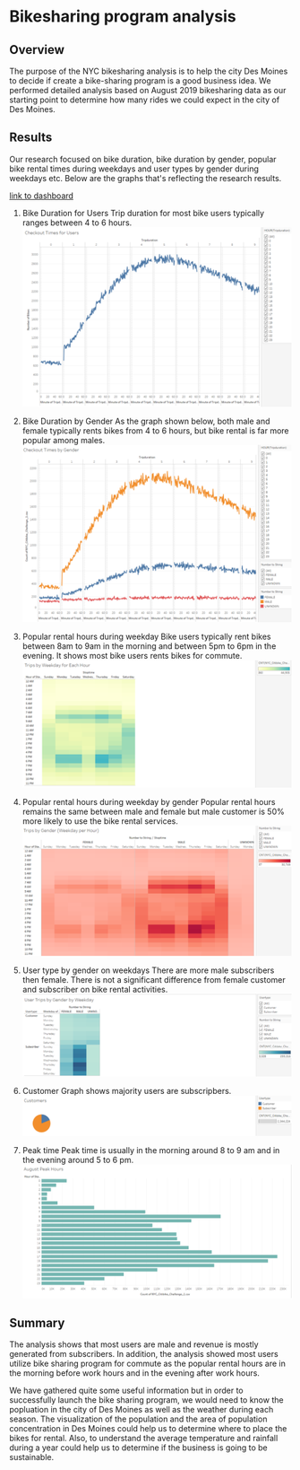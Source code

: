 # Bikesharing program analysis

## Overview 
The purpose of the NYC bikesharing analysis is to help the city Des Moines to decide if create a bike-sharing program is a good business idea. We performed detailed analysis based on August 2019 bikesharing data as our starting point to determine how many rides we could expect in the city of Des Moines.

## Results
Our research focused on bike duration, bike duration by gender, popular bike rental times during weekdays and user types by gender during weekdays etc. Below are the graphs that's reflecting the research results.

[link to dashboard](https://github.com/emmagao1/bikesharing/blob/main/Citibike_Challenge.twbx)

1. Bike Duration for Users
Trip duration for most bike users typically ranges between 4 to 6 hours.
![Bike Duration](https://github.com/emmagao1/bikesharing/blob/main/Images/Bike%20Duration.PNG)


2. Bike Duration by Gender
As the graph shown below, both male and female typically rents bikes from 4 to 6 hours, but bike rental is far more popular among males.
![Bike Duration by Gender](https://github.com/emmagao1/bikesharing/blob/main/Images/Bike%20Duration%20by%20Gender.PNG)

3. Popular rental hours during weekday
Bike users typically rent bikes between 8am to 9am in the morning and between 5pm to 6pm in the evening. It shows most bike users rents bikes for commute.
![Trips weekday by hour](https://github.com/emmagao1/bikesharing/blob/main/Images/Trips%20weekday%20by%20hour.PNG)

4. Popular rental hours during weekday by gender
Popular rental hours remains the same between male and female but male customer is 50% more likely to use the bike rental services.
![Trips weekday by gender by hour](https://github.com/emmagao1/bikesharing/blob/main/Images/Trips%20weekday%20by%20gender%20by%20hour.PNG)

5. User type by gender on weekdays
There are more male subscribers then female. There is not a significant difference from female customer and subscriber on bike rental activities.
![User types by gender weekday](https://github.com/emmagao1/bikesharing/blob/main/Images/User%20types%20by%20gender%20weekday.PNG)

6. Customer
Graph shows majority users are subscripbers.
![Customer](https://github.com/emmagao1/bikesharing/blob/main/Images/Customer.PNG)

7. Peak time
Peak time is usually in the morning around 8 to 9 am and in the evening around 5 to 6 pm.
![Augst Peak Hour](https://github.com/emmagao1/bikesharing/blob/main/Images/August%20Peak%20Hours.PNG)

## Summary
The analysis shows that most users are male and revenue is mostly generated from subscribers. In addition, the analysis showed most users utilize bike sharing program for commute as the popular rental hours are in the morning before work hours and in the evening after work hours.

We have gathered quite some useful information but in order to successfully launch the bike sharing program, we would need to know the popluation in the city of Des Moines as well as the weather during each season. The visualization of the population and the area of population concentration in Des Moines could help us to determine where to place the bikes for rental. Also, to understand the average temperature and rainfall during a year could help us to determine if the business is going to be sustainable.

